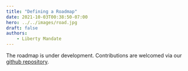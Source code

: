 ```yaml
---
title: "Defining a Roadmap"
date: 2021-10-03T00:38:50-07:00
hero: ../../images/road.jpg
draft: false
authors:
    - Liberty Mandate
---
```


The roadmap is under development. Contributions are welcomed via our [github repository](https://github.com/alexstouffer/LibertyMandate).